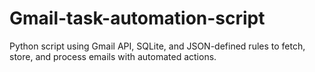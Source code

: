 # Gmail-task-automation-script
Python script using Gmail API, SQLite, and JSON-defined rules to fetch, store, and process emails with automated actions.
